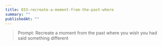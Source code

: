 ```yaml
---
title: 033-recreate-a-moment-from-the-past-where
summary: ""
publishedAt: ""
---
```


> Prompt: Recreate a moment from the past where you wish you had said something different

